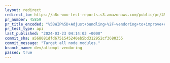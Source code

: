 ```yaml
---
layout: redirect
redirect_to: https://a8c-woo-test-reports.s3.amazonaws.com/public/pr/45859/api/index.html
pr_number: 45859
pr_title_encoded: "%5BWIP%5D+Adjust+bundling+%2F+vendoring+to+improve+cart%2Fcheckout+performance"
pr_test_type: api
last_published: "2024-03-23 04:14:03 +0000"
commit_sha: a568081dfd6751545240eb5bd312952cf3680355
commit_message: "Target all node modules."
branch_name: dev/attempt-vendoring
passed: true
---
```

